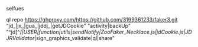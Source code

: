 selfues


ql repo https://ghproxy.com/https://github.com/3199361233/faker3.git "jd_|jx_|gua_|jddj_|getJDCookie" "activity|backUp" "^jd[^_]|USER|function|utils|sendNotify|ZooFaker_Necklace.js|jdCookie.js|JDJRValidator_|sign_graphics_validate|ql|share"
